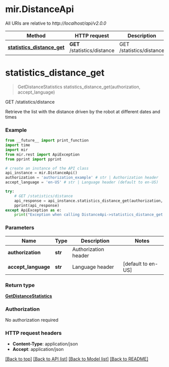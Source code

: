 # mir.DistanceApi

All URIs are relative to *http://localhost/api/v2.0.0*

Method | HTTP request | Description
------------- | ------------- | -------------
[**statistics_distance_get**](DistanceApi.md#statistics_distance_get) | **GET** /statistics/distance | GET /statistics/distance


# **statistics_distance_get**
> GetDistanceStatistics statistics_distance_get(authorization, accept_language)

GET /statistics/distance

Retrieve the list with the distance driven by the robot at different dates and times

### Example
```python
from __future__ import print_function
import time
import mir
from mir.rest import ApiException
from pprint import pprint

# create an instance of the API class
api_instance = mir.DistanceApi()
authorization = 'authorization_example' # str | Authorization header
accept_language = 'en-US' # str | Language header (default to en-US)

try:
    # GET /statistics/distance
    api_response = api_instance.statistics_distance_get(authorization, accept_language)
    pprint(api_response)
except ApiException as e:
    print("Exception when calling DistanceApi->statistics_distance_get: %s\n" % e)
```

### Parameters

Name | Type | Description  | Notes
------------- | ------------- | ------------- | -------------
 **authorization** | **str**| Authorization header | 
 **accept_language** | **str**| Language header | [default to en-US]

### Return type

[**GetDistanceStatistics**](GetDistanceStatistics.md)

### Authorization

No authorization required

### HTTP request headers

 - **Content-Type**: application/json
 - **Accept**: application/json

[[Back to top]](#) [[Back to API list]](../README.md#documentation-for-api-endpoints) [[Back to Model list]](../README.md#documentation-for-models) [[Back to README]](../README.md)


